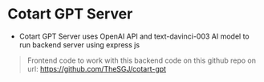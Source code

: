 # Cotart GPT Server

- Cotart GPT Server uses OpenAI API and text-davinci-003 AI model to run backend server using express js

> Frontend code to work with this backend code on this github repo on url: https://github.com/TheSGJ/cotart-gpt